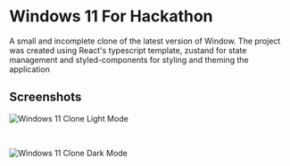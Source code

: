 # Windows 11 For Hackathon
A small and incomplete clone of the latest version of Window.
The project was created using React's typescript template, zustand for state management and styled-components for styling and theming the application
<br />

## Screenshots

![Windows 11 Clone Light Mode](https://imgur.com/lA6ztNt.png)

<br />

![Windows 11 Clone Dark Mode](https://imgur.com/S7p24kH.png)
